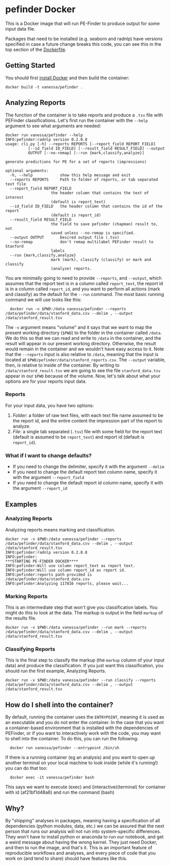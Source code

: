 # pefinder Docker

This is a Docker image that will run PE-Finder to produce output for some input data file. 

Packages that need to be installed (e.g. seaborn and radnlp) have versions specified in case a future change breaks this code, you can see this in the top section of the [Dockerfile](Dockerfile).


## Getting Started
You should first [install Docker](https://docs.docker.com/engine/installation/) and then build the container:

    docker build -t vanessa/pefinder .


## Analyzing Reports
The function of the container is to take reports and produce a `.tsv` file with PEFinder classifications. Let's first run the container with the `--help` argument to see what arguments are needed:


	docker run vanessa/pefinder --help
	INFO:pefinder:radnlp version 0.2.0.8
	usage: cli.py [-h] --reports REPORTS [--report_field REPORT_FIELD]
		      [--id_field ID_FIELD] [--result_field RESULT_FIELD] --output
		      OUTPUT [--no-remap] [--run {mark,classify,analyze}]

	generate predictions for PE for a set of reports (impressions)

	optional arguments:
	  -h, --help            show this help message and exit
	  --reports REPORTS     Path to folder of reports, or tab separated text file
	  --report_field REPORT_FIELD
		                the header column that contains the text of interest
		                (default is report_text)
	  --id_field ID_FIELD   the header column that contains the id of the report
		                (default is report_id)
	  --result_field RESULT_FIELD
		                the field to save pefinder (chapman) result to, not
		                saved unless --no-remap is specified.
	  --output OUTPUT       Desired output file (.tsv)
	  --no-remap            don't remap multilabel PEFinder result to Stanford
		                labels
	  --run {mark,classify,analyze}
		                mark (mark), classify (classify) or mark and classify
		                (analyze) reports.


You are minimally going to need to provide `--reports`, and `--output`, which assumes that the report text is in a column called `report_text`, the report id is in a column called `report_id`, and you want to perform all actions (mark and classify) as the default for the `--run` command. The most basic running command we will use looks like this:


      docker run -v $PWD:/data vanessa/pefinder --reports /data/pefinder/data/stanford_data.csv --delim , --output /data/stanford_result.tsv


The `-v` argument means "volume" and it says that we want to map the present working directory (`$PWD`) to the folder in the container called `/data`. We do this so that we can read and write to `/data` in the container, and the result will appear in our present working directory. Otherwise, the result would remain in the container and we wouldn't have easy access to it. Note that the `--reports` input is also relative to `/data`, meaning that the input is located at `$PWD/pefinder/data/stanford_reports.csv`. The `--output` variable, then, is relative to inside of the container. By writing to `/data/stanford_result.tsv` we are going to see the file `stanford_data.tsv` appear in our `$PWD` because of the volume. Now, let's talk about what your options are for your reports input data.


### Reports
For your input data, you have two options:

1. *Folder*: a folder of raw text files, with each text file name assumed to be the report id, and the entire content the impression part of the report to analyze.
2. *File*: a single tab separated (`.tsv`) file with some field for the report text (default is assumed to be `report_text`) and report id (default is `report_id`).


### What if I want to change defaults?

- If you need to change the delimiter, specify it with the argument `--delim`
- If you need to change the default report text column name, specify it with the argument `--report_field`
- If you need to change the default report id column name, specify it with the argument `--report_id`


## Examples

### Analyzing Reports
Analyzing reports means marking and classification.

	docker run -v $PWD:/data vanessa/pefinder --reports /data/pefinder/data/stanford_data.csv --delim , --output /data/stanford_result.tsv
	INFO:pefinder:radnlp version 0.2.0.8
	INFO:pefinder:
	***STARTING PE-FINDER DOCKER****
	INFO:pefinder:Will use column report_text as report text.
	INFO:pefinder:Will use column report_id as report id.
	INFO:pefinder:reports path provided is /data/pefinder/data/stanford_data.csv
	INFO:pefinder:Analyzing 117816 reports, please wait...


### Marking Reports
This is an intermediate step that won't give you classification labels. You might do this to look at the data. The markup is output in the field `markup` of the results file.

	docker run -v $PWD:/data vanessa/pefinder --run mark --reports /data/pefinder/data/stanford_data.csv --delim , --output /data/stanford_result.tsv


### Classifying Reports
This is the final step to classify the markup (the `markup` column of your input data) and produce the classification. If you just want this classification, you should run the first example, Analyzing Reports.


	docker run -v $PWD:/data vanessa/pefinder --run classify --reports /data/pefinder/data/stanford_data.csv --delim , --output /data/stanford_result.tsv


## How do I shell into the container?
By default, running the container uses the `ENTRYPOINT`, meaning it is used as an executable and you do not enter the container. In the case that you want a container-based environment that is installed with the dependencies of PEFinder, or if you want to interactively work with the code, you may want to shell into the container. To do this, you can run the following:

      docker run vanessa/pefinder --entrypoint /bin/sh

If there is a running container (eg an analysis) and you want to open up another terminal on your local machine to look inside (while it's running!) you can do that too:

      docker exec -it vanessa/pefinder bash

This says we want to execute (exec) and (interactive)(terminal) for container with id (af21bf1d48a6) and run the command (bash)


## Why?
By "shipping" analyses in packages, meaning having a specification of all dependencies (python modules, data, etc.) we can be assured that the next person that runs our analysis will not run into system-specific differences. They won't have to install python or anaconda to run our notebook, and get a weird message about having the wrong kernel. They just need Docker, and then to run the image, and that's it. This is an important feature of reproducible workflows and analyses, and every piece of code that you work on (and tend to share) should have features like this.
